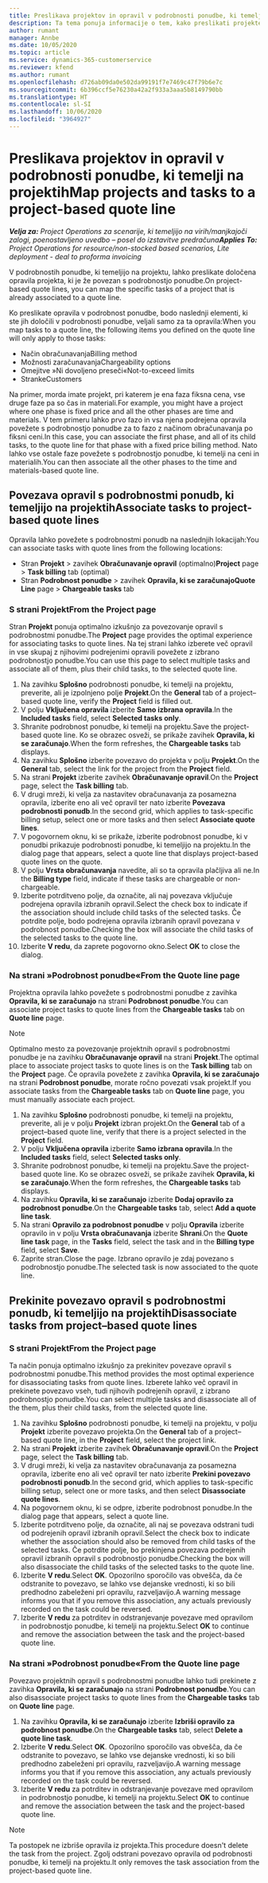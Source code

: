```yaml
---
title: Preslikava projektov in opravil v podrobnosti ponudbe, ki temelji na projektih
description: Ta tema ponuja informacije o tem, kako preslikati projekte in opravila v podrobnost opravila, ki temelji na projektih.
author: rumant
manager: Annbe
ms.date: 10/05/2020
ms.topic: article
ms.service: dynamics-365-customerservice
ms.reviewer: kfend
ms.author: rumant
ms.openlocfilehash: d726ab09da0e502da99191f7e7469c47f79b6e7c
ms.sourcegitcommit: 6b396ccf5e76230a42a2f933a3aaa5b8149790bb
ms.translationtype: HT
ms.contentlocale: sl-SI
ms.lasthandoff: 10/06/2020
ms.locfileid: "3964927"
---
```

# <a name="map-projects-and-tasks-to-a-project-based-quote-line"></a><span data-ttu-id="062f4-103">Preslikava projektov in opravil v podrobnosti ponudbe, ki temelji na projektih</span><span class="sxs-lookup"><span data-stu-id="062f4-103">Map projects and tasks to a project-based quote line</span></span>

<span data-ttu-id="062f4-104">_**Velja za:** Project Operations za scenarije, ki temeljijo na virih/manjkajoči zalogi, poenostavljeno uvedbo – posel do izstavitve predračuna_</span><span class="sxs-lookup"><span data-stu-id="062f4-104">_**Applies To:** Project Operations for resource/non-stocked based scenarios, Lite deployment - deal to proforma invoicing_</span></span>

<span data-ttu-id="062f4-105">V podrobnostih ponudbe, ki temeljijo na projektu, lahko preslikate določena opravila projekta, ki je že povezan s podrobnostjo ponudbe.</span><span class="sxs-lookup"><span data-stu-id="062f4-105">On project-based quote lines, you can map the specific tasks of a project that is already associated to a quote line.</span></span>

<span data-ttu-id="062f4-106">Ko preslikate opravila v podrobnost ponudbe, bodo naslednji elementi, ki ste jih določili v podrobnosti ponudbe, veljali samo za ta opravila:</span><span class="sxs-lookup"><span data-stu-id="062f4-106">When you map tasks to a quote line, the following items you defined on the quote line will only apply to those tasks:</span></span>

- <span data-ttu-id="062f4-107">Način obračunavanja</span><span class="sxs-lookup"><span data-stu-id="062f4-107">Billing method</span></span>
- <span data-ttu-id="062f4-108">Možnosti zaračunavanja</span><span class="sxs-lookup"><span data-stu-id="062f4-108">Chargeability options</span></span>
- <span data-ttu-id="062f4-109">Omejitve »Ni dovoljeno preseči«</span><span class="sxs-lookup"><span data-stu-id="062f4-109">Not-to-exceed limits</span></span>
- <span data-ttu-id="062f4-110">Stranke</span><span class="sxs-lookup"><span data-stu-id="062f4-110">Customers</span></span>

<span data-ttu-id="062f4-111">Na primer, morda imate projekt, pri katerem je ena faza fiksna cena, vse druge faze pa so čas in materiali.</span><span class="sxs-lookup"><span data-stu-id="062f4-111">For example, you might have a project where one phase is fixed price and all the other phases are time and materials.</span></span> <span data-ttu-id="062f4-112">V tem primeru lahko prvo fazo in vsa njena podrejena opravila povežete s podrobnostjo ponudbe za to fazo z načinom obračunavanja po fiksni ceni.</span><span class="sxs-lookup"><span data-stu-id="062f4-112">In this case, you can associate the first phase, and all of its child tasks, to the quote line for that phase with a fixed price billing method.</span></span> <span data-ttu-id="062f4-113">Nato lahko vse ostale faze povežete s podrobnostjo ponudbe, ki temelji na ceni in materialih.</span><span class="sxs-lookup"><span data-stu-id="062f4-113">You can then associate all the other phases to the time and materials-based quote line.</span></span>

## <a name="associate-tasks-to-project-based-quote-lines"></a><span data-ttu-id="062f4-114">Povezava opravil s podrobnostmi ponudb, ki temeljijo na projektih</span><span class="sxs-lookup"><span data-stu-id="062f4-114">Associate tasks to project-based quote lines</span></span>

<span data-ttu-id="062f4-115">Opravila lahko povežete s podrobnostmi ponudb na naslednjih lokacijah:</span><span class="sxs-lookup"><span data-stu-id="062f4-115">You can associate tasks with quote lines from the following locations:</span></span>

- <span data-ttu-id="062f4-116">Stran **Projekt** > zavihek **Obračunavanje opravil** (optimalno)</span><span class="sxs-lookup"><span data-stu-id="062f4-116">**Project** page > **Task billing** tab (optimal)</span></span>
- <span data-ttu-id="062f4-117">Stran **Podrobnost ponudbe** > zavihek **Opravila, ki se zaračunajo**</span><span class="sxs-lookup"><span data-stu-id="062f4-117">**Quote Line** page > **Chargeable tasks** tab</span></span> 

### <a name="from-the-project-page"></a><span data-ttu-id="062f4-118">S strani Projekt</span><span class="sxs-lookup"><span data-stu-id="062f4-118">From the Project page</span></span>

<span data-ttu-id="062f4-119">Stran **Projekt** ponuja optimalno izkušnjo za povezovanje opravil s podrobnostmi ponudbe.</span><span class="sxs-lookup"><span data-stu-id="062f4-119">The **Project** page provides the optimal experience for associating tasks to quote lines.</span></span> <span data-ttu-id="062f4-120">Na tej strani lahko izberete več opravil in vse skupaj z njihovimi podrejenimi opravili povežete z izbrano podrobnostjo ponudbe.</span><span class="sxs-lookup"><span data-stu-id="062f4-120">You can use this page to select multiple tasks and associate all of them, plus their child tasks, to the selected quote line.</span></span>

1. <span data-ttu-id="062f4-121">Na zavihku **Splošno** podrobnosti ponudbe, ki temelji na projektu, preverite, ali je izpolnjeno polje **Projekt**.</span><span class="sxs-lookup"><span data-stu-id="062f4-121">On the **General** tab of a project–based quote line, verify the **Project** field is filled out.</span></span>
2. <span data-ttu-id="062f4-122">V polju **Vključena opravila** izberite **Samo izbrana opravila**.</span><span class="sxs-lookup"><span data-stu-id="062f4-122">In the **Included tasks** field, select **Selected tasks only**.</span></span>
3. <span data-ttu-id="062f4-123">Shranite podrobnost ponudbe, ki temelji na projektu.</span><span class="sxs-lookup"><span data-stu-id="062f4-123">Save the project-based quote line.</span></span> <span data-ttu-id="062f4-124">Ko se obrazec osveži, se prikaže zavihek **Opravila, ki se zaračunajo**.</span><span class="sxs-lookup"><span data-stu-id="062f4-124">When the form refreshes, the **Chargeable tasks** tab displays.</span></span>
4. <span data-ttu-id="062f4-125">Na zavihku **Splošno** izberite povezavo do projekta v polju **Projekt**.</span><span class="sxs-lookup"><span data-stu-id="062f4-125">On the **General** tab, select the link for the project from the **Project** field.</span></span>
5. <span data-ttu-id="062f4-126">Na strani **Projekt** izberite zavihek **Obračunavanje opravil**.</span><span class="sxs-lookup"><span data-stu-id="062f4-126">On the **Project** page, select the **Task billing** tab.</span></span>
6. <span data-ttu-id="062f4-127">V drugi mreži, ki velja za nastavitev obračunavanja za posamezna opravila, izberite eno ali več opravil ter nato izberite **Povezava podrobnosti ponudb**.</span><span class="sxs-lookup"><span data-stu-id="062f4-127">In the second grid, which applies to task-specific billing setup, select one or more tasks and then select **Associate quote lines**.</span></span>
7. <span data-ttu-id="062f4-128">V pogovornem oknu, ki se prikaže, izberite podrobnost ponudbe, ki v ponudbi prikazuje podrobnosti ponudbe, ki temeljijo na projektu.</span><span class="sxs-lookup"><span data-stu-id="062f4-128">In the dialog page that appears, select a quote line that displays project-based quote lines on the quote.</span></span>
8. <span data-ttu-id="062f4-129">V polju **Vrsta obračunavanja** navedite, ali so ta opravila plačljiva ali ne.</span><span class="sxs-lookup"><span data-stu-id="062f4-129">In the **Billing type** field, indicate if these tasks are chargeable or non-chargeable.</span></span>
9. <span data-ttu-id="062f4-130">Izberite potrditveno polje, da označite, ali naj povezava vključuje podrejena opravila izbranih opravil.</span><span class="sxs-lookup"><span data-stu-id="062f4-130">Select the check box to indicate if the association should include child tasks of the selected tasks.</span></span> <span data-ttu-id="062f4-131">Če potrdite polje, bodo podrejena opravila izbranih opravil povezana v podrobnost ponudbe.</span><span class="sxs-lookup"><span data-stu-id="062f4-131">Checking the box will associate the child tasks of the selected tasks to the quote line.</span></span>
10. <span data-ttu-id="062f4-132">Izberite **V redu**, da zaprete pogovorno okno.</span><span class="sxs-lookup"><span data-stu-id="062f4-132">Select **OK** to close the dialog.</span></span>

### <a name="from-the-quote-line-page"></a><span data-ttu-id="062f4-133">Na strani »Podrobnost ponudbe«</span><span class="sxs-lookup"><span data-stu-id="062f4-133">From the Quote line page</span></span>

<span data-ttu-id="062f4-134">Projektna opravila lahko povežete s podrobnostmi ponudbe z zavihka **Opravila, ki se zaračunajo** na strani **Podrobnost ponudbe**.</span><span class="sxs-lookup"><span data-stu-id="062f4-134">You can associate project tasks to quote lines from the **Chargeable tasks** tab on **Quote line** page.</span></span>

>[!NOTE]
><span data-ttu-id="062f4-135">Optimalno mesto za povezovanje projektnih opravil s podrobnostmi ponudbe je na zavihku **Obračunavanje opravil** na strani **Projekt**.</span><span class="sxs-lookup"><span data-stu-id="062f4-135">The optimal place to associate project tasks to quote lines is on the **Task billing** tab on the **Project** page.</span></span> <span data-ttu-id="062f4-136">Če opravila povežete z zavihka **Opravila, ki se zaračunajo** na strani **Podrobnost ponudbe**, morate ročno povezati vsak projekt.</span><span class="sxs-lookup"><span data-stu-id="062f4-136">If you associate tasks from the **Chargeable tasks** tab on **Quote line** page, you must manually associate each project.</span></span>

1. <span data-ttu-id="062f4-137">Na zavihku **Splošno** podrobnosti ponudbe, ki temelji na projektu, preverite, ali je v polju **Projekt** izbran projekt.</span><span class="sxs-lookup"><span data-stu-id="062f4-137">On the **General** tab of a project–based quote line, verify that there is a project selected in the **Project** field.</span></span>
2. <span data-ttu-id="062f4-138">V polju **Vključena opravila** izberite **Samo izbrana opravila**.</span><span class="sxs-lookup"><span data-stu-id="062f4-138">In the **Included tasks** field, select **Selected tasks only**.</span></span>
3. <span data-ttu-id="062f4-139">Shranite podrobnost ponudbe, ki temelji na projektu.</span><span class="sxs-lookup"><span data-stu-id="062f4-139">Save the project-based quote line.</span></span> <span data-ttu-id="062f4-140">Ko se obrazec osveži, se prikaže zavihek **Opravila, ki se zaračunajo**.</span><span class="sxs-lookup"><span data-stu-id="062f4-140">When the form refreshes, the **Chargeable tasks** tab displays.</span></span>
4. <span data-ttu-id="062f4-141">Na zavihku **Opravila, ki se zaračunajo** izberite **Dodaj opravilo za podrobnost ponudbe**.</span><span class="sxs-lookup"><span data-stu-id="062f4-141">On the **Chargeable tasks** tab, select **Add a quote line task**.</span></span>
5. <span data-ttu-id="062f4-142">Na strani **Opravilo za podrobnost ponudbe** v polju **Opravila** izberite opravilo in v polju **Vrsta obračunavanja** izberite **Shrani**.</span><span class="sxs-lookup"><span data-stu-id="062f4-142">On the **Quote line task** page, in the **Tasks** field, select the task and in the **Billing type** field, select **Save**.</span></span> 
6. <span data-ttu-id="062f4-143">Zaprite stran.</span><span class="sxs-lookup"><span data-stu-id="062f4-143">Close the page.</span></span> <span data-ttu-id="062f4-144">Izbrano opravilo je zdaj povezano s podrobnostjo ponudbe.</span><span class="sxs-lookup"><span data-stu-id="062f4-144">The selected task is now associated to the quote line.</span></span>

## <a name="disassociate-tasks-from-projectbased-quote-lines"></a><span data-ttu-id="062f4-145">Prekinite povezavo opravil s podrobnostmi ponudb, ki temeljijo na projektih</span><span class="sxs-lookup"><span data-stu-id="062f4-145">Disassociate tasks from project–based quote lines</span></span>

### <a name="from-the-project-page"></a><span data-ttu-id="062f4-146">S strani Projekt</span><span class="sxs-lookup"><span data-stu-id="062f4-146">From the Project page</span></span>

<span data-ttu-id="062f4-147">Ta način ponuja optimalno izkušnjo za prekinitev povezave opravil s podrobnostmi ponudbe.</span><span class="sxs-lookup"><span data-stu-id="062f4-147">This method provides the most optimal experience for disassociating tasks from quote lines.</span></span> <span data-ttu-id="062f4-148">Izberete lahko več opravil in prekinete povezavo vseh, tudi njihovih podrejenih opravil, z izbrano podrobnostjo ponudbe.</span><span class="sxs-lookup"><span data-stu-id="062f4-148">You can select multiple tasks and disassociate all of the them, plus their child tasks, from the selected quote line.</span></span>

1. <span data-ttu-id="062f4-149">Na zavihku **Splošno** podrobnosti ponudbe, ki temelji na projektu, v polju **Projekt** izberite povezavo projekta.</span><span class="sxs-lookup"><span data-stu-id="062f4-149">On the **General** tab of a project–based quote line, in the **Project** field, select the project link.</span></span>
2. <span data-ttu-id="062f4-150">Na strani **Projekt** izberite zavihek **Obračunavanje opravil**.</span><span class="sxs-lookup"><span data-stu-id="062f4-150">On the **Project** page, select the **Task billing** tab.</span></span>
3. <span data-ttu-id="062f4-151">V drugi mreži, ki velja za nastavitev obračunavanja za posamezna opravila, izberite eno ali več opravil ter nato izberite **Prekini povezavo podrobnosti ponudb**.</span><span class="sxs-lookup"><span data-stu-id="062f4-151">In the second grid, which applies to task-specific billing setup, select one or more tasks, and then select **Disassociate quote lines**.</span></span>
4. <span data-ttu-id="062f4-152">Na pogovornem oknu, ki se odpre, izberite podrobnost ponudbe.</span><span class="sxs-lookup"><span data-stu-id="062f4-152">In the dialog page that appears, select a quote line.</span></span>
5. <span data-ttu-id="062f4-153">Izberite potrditveno polje, da označite, ali naj se povezava odstrani tudi od podrejenih opravil izbranih opravil.</span><span class="sxs-lookup"><span data-stu-id="062f4-153">Select the check box to indicate whether the association should also be removed from child tasks of the selected tasks.</span></span> <span data-ttu-id="062f4-154">Če potrdite polje, bo prekinjena povezava podrejenih opravil izbranih opravil s podrobnostjo ponudbe.</span><span class="sxs-lookup"><span data-stu-id="062f4-154">Checking the box will also disassociate the child tasks of the selected tasks to the quote line.</span></span>
6. <span data-ttu-id="062f4-155">Izberite **V redu**.</span><span class="sxs-lookup"><span data-stu-id="062f4-155">Select **OK**.</span></span> <span data-ttu-id="062f4-156">Opozorilno sporočilo vas obvešča, da če odstranite to povezavo, se lahko vse dejanske vrednosti, ki so bili predhodno zabeleženi pri opravilu, razveljavijo.</span><span class="sxs-lookup"><span data-stu-id="062f4-156">A warning message informs you that if you remove this association, any actuals previously recorded on the task could be reversed.</span></span> 
7. <span data-ttu-id="062f4-157">Izberite **V redu** za potrditev in odstranjevanje povezave med opravilom in podrobnostjo ponudbe, ki temelji na projektu.</span><span class="sxs-lookup"><span data-stu-id="062f4-157">Select **OK** to continue and remove the association between the task and the project-based quote line.</span></span>

### <a name="from-the-quote-line-page"></a><span data-ttu-id="062f4-158">Na strani »Podrobnost ponudbe«</span><span class="sxs-lookup"><span data-stu-id="062f4-158">From the Quote line page</span></span>

<span data-ttu-id="062f4-159">Povezavo projektnih opravil s podrobnostmi ponudbe lahko tudi prekinete z zavihka **Opravila, ki se zaračunajo** na strani **Podrobnost ponudbe**.</span><span class="sxs-lookup"><span data-stu-id="062f4-159">You can also disassociate project tasks to quote lines from the **Chargeable tasks** tab on **Quote line** page.</span></span>

1. <span data-ttu-id="062f4-160">Na zavihku **Opravila, ki se zaračunajo** izberite **Izbriši opravilo za podrobnost ponudbe**.</span><span class="sxs-lookup"><span data-stu-id="062f4-160">On the **Chargeable tasks** tab, select **Delete a quote line task**.</span></span>
2. <span data-ttu-id="062f4-161">Izberite **V redu**.</span><span class="sxs-lookup"><span data-stu-id="062f4-161">Select **OK**.</span></span> <span data-ttu-id="062f4-162">Opozorilno sporočilo vas obvešča, da če odstranite to povezavo, se lahko vse dejanske vrednosti, ki so bili predhodno zabeleženi pri opravilu, razveljavijo.</span><span class="sxs-lookup"><span data-stu-id="062f4-162">A warning message informs you that if you remove this association, any actuals previously recorded on the task could be reversed.</span></span> 
3. <span data-ttu-id="062f4-163">Izberite **V redu** za potrditev in odstranjevanje povezave med opravilom in podrobnostjo ponudbe, ki temelji na projektu.</span><span class="sxs-lookup"><span data-stu-id="062f4-163">Select **OK** to continue and remove the association between the task and the project-based quote line.</span></span>

>[!NOTE]
> <span data-ttu-id="062f4-164">Ta postopek ne izbriše opravila iz projekta.</span><span class="sxs-lookup"><span data-stu-id="062f4-164">This procedure doesn't delete the task from the project.</span></span> <span data-ttu-id="062f4-165">Zgolj odstrani povezavo opravila od podrobnosti ponudbe, ki temelji na projektu.</span><span class="sxs-lookup"><span data-stu-id="062f4-165">It only removes the task association from the project-based quote line.</span></span>
